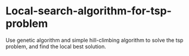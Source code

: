 # Local-search-algorithm-for-tsp-problem
Use genetic algorithm and simple hill-climbing algorithm to solve the tsp problem, and find the local best solution.
